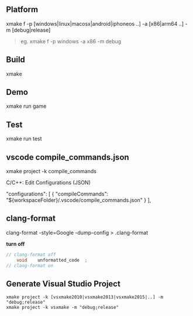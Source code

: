 ## Platform
xmake f -p [windows|linux|macosx|android|iphoneos ..] -a [x86|arm64 ..] -m [debug|release]
> eg. xmake f -p windows -a x86 -m debug

## Build
xmake

## Demo
xmake run game

## Test
xmake run test

## vscode compile_commands.json
xmake project -k compile_commands

C/C++: Edit Configurations (JSON) 

"configurations": [
    {
      "compileCommands": "${workspaceFolder}/.vscode/compile_commands.json"
    }
  ],

## clang-format
clang-format -style=Google -dump-config > .clang-format

**turn off**

``` c++
// clang-format off
    void    unformatted_code  ;
// clang-format on
```

## Generate Visual Studio Project

```
xmake project -k [vsxmake2010|vsxmake2013|vsxmake2015|..] -m "debug;release"
xmake project -k vsxmake -m "debug;release"
```